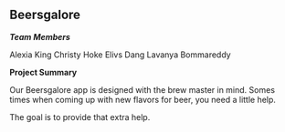 ## Beersgalore

***Team Members***

Alexia King 
Christy Hoke 
Elivs Dang 
Lavanya Bommareddy 

**Project Summary**

Our Beersgalore app is designed with the brew master in mind. Somes times when coming up with new flavors for beer, you need a little help.

The goal is to provide that extra help.
